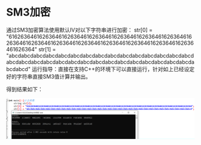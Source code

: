 # SM3加密
通过SM3加密算法使用默认IV对以下字符串进行加密：
str[0] = "61626364616263646162636461626364616263646162636461626364616263646162636461626364616263646162636461626364616263646162636461626364"
str[1] = "abcdabcdabcdabcdabcdabcdabcdabcdabcdabcdabcdabcdabcdabcdabcdabcdabcdabcdabcdabcdabcdabcdabcdabcdabcdabcdabcdabcdabcdabcdabcdabcd" 
运行指导：直接在支持C++的环境下可以直接运行，针对如上已经设定好的字符串直接SM3值计算并输出。

得到结果如下：

![image](https://github.com/Chocker926/Security_in_action/blob/master/SM3/SM3_pic.png)
